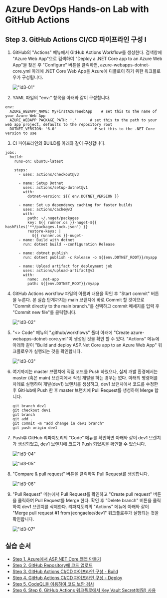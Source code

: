 # Azure DevOps Hands-on Lab with GitHub Actions

## Step 3. GitHub Actions CI/CD 파이프라인 구성 I
1. GitHub의 "Actions" 메뉴에서 GitHub Actions Workflow를 생성한다. 검색창에 "Azure Web App"으로 검색하여 "Deploy a .NET Core app to an Azure Web App"을 찾은 후 "Configure" 버튼을 클릭하면, azure-webapps-dotnet-core.yml 아래에 .NET Core Web App을 Azure에 디플로이 하기 위한 워크플로우가 구성됩니다. 

    !["id3-01"](images/step3-01.png)

2. YAML 파일의 "env:" 항목을 아래와 같이 구성합니다.

```
env:
  AZURE_WEBAPP_NAME: MyFirstAzureWebApp    # set this to the name of your Azure Web App
  AZURE_WEBAPP_PACKAGE_PATH: '.'      # set this to the path to your web app project, defaults to the repository root
  DOTNET_VERSION: '6.0'                 # set this to the .NET Core version to use
```

3. CI 파이프라인의 BUILD를 아래와 같이 구성합니다.
```
jobs:
  build:
    runs-on: ubuntu-latest

    steps:
      - uses: actions/checkout@v3

      - name: Setup Dotnet
        uses: actions/setup-dotnet@v1
        with:
          dotnet-version: ${{ env.DOTNET_VERSION }}
          
      - name: Set up dependency caching for faster builds
        uses: actions/cache@v3
        with:
          path: ~/.nuget/packages
          key: ${{ runner.os }}-nuget-${{ hashFiles('**/packages.lock.json') }}
          restore-keys: |
            ${{ runner.os }}-nuget-
      - name: Build with dotnet
        run: dotnet build --configuration Release

      - name: dotnet publish
        run: dotnet publish -c Release -o ${{env.DOTNET_ROOT}}/myapp

      - name: Upload artifact for deployment job
        uses: actions/upload-artifact@v3
        with:
          name: .net-app
          path: ${{env.DOTNET_ROOT}}/myapp
```

4. GitHub Actions workflow 파일의 이름과 내용을 확인 후 "Start commit" 버튼을 누른다. 본 실습 단계까지는 main 브랜치에 바로 Commit 할 것이므로 "Commit directly to the main branch."를 선택하고 commit 메세지를 입력 후 "Commit new file"를 클릭합니다.

    !["id3-02"](images/step3-02.png)

5. "<> Code" 메뉴의 ".github/workflows" 폴더 아래에 "Create azure-webapps-dotnet-core.yml"이 생성된 것을 확인 할 수 있다. "Actions" 메뉴에 아래와 같이 "Build and deploy ASP.Net Core app to an Azure Web App" 워크플로우가 실행되는 것을 확인합니다.

    !["id3-03"](images/step3-03.png)

6. 여기까지는 master 브랜치에 직접 코드를 Push 하였으나, 실제 개발 환경에서는 master (혹은 main) 브랜치에서 직접 개발을 하는 경우는 없다. 아래의 명령어를 차례로 실행하여 개발(dev1) 브랜치를 생성하고, dev1 브랜치에서 코드를 수정한 후 GitHub에 Push 한 후 master 브랜치에 Pull Request를 생성하여 Merge 합니다.

    ```
    git branch dev1
    git checkout dev1
    git branch
    git add .
    git commit -m "add change in dev1 branch"
    git push origin dev1
    ```

7. Push후 GitHub 리파지토리의 "Code" 메뉴를 확인하면 아래와 같이 dev1 브랜치가 생성되었고, dev1 브랜치에 코드가 Push 되었음을 확인할 수 있습니다.

    !["id3-04"](images/step3-04.png)

    !["id3-05"](images/step3-05.png)

8. "Compare & pull request" 버튼을 클릭하여 Pull Request를 생성합니다.

    !["id3-06"](images/step3-06.png)

9. "Pull Request" 메뉴에서 Pull Request를 확인하고 "Create pull request" 버튼을 클릭하여 Pull Request를 Merge 한다. 확인 후 "Delete branch" 버튼을 클릭하여 dev1 브랜치를 삭제한다. 리파지토리의 "Actions" 메뉴에 아래와 같이 "Merge pull request #1 from jeongaelee/dev1" 워크플로우가 실행되는 것을 확인합니다.

    !["id3-07"](images/step3-07.png)


## 실습 순서

* [Step 1. Azure에서 ASP.NET Core 웹앱 만들기](https://github.com/jeongaelee/ProjectJourneyModule7-GitHubActions/blob/master/step1.md)
* [Step 2. GitHub Repository에 코드 업로드](https://github.com/jeongaelee/ProjectJourneyModule7-GitHubActions/blob/master/step2.md)
* [Step 3. GitHub Actions CI/CD 파이프라인 구성 - Build](https://github.com/jeongaelee/ProjectJourneyModule7-GitHubActions/blob/master/step3.md)
* [Step 4. GitHub Actions CI/CD 파이프라인 구성 - Deploy](https://github.com/jeongaelee/ProjectJourneyModule7-GitHubActions/blob/master/step4.md)
* [Step 5. CodeQL을 이용하여 코드 보안 검사](https://github.com/jeongaelee/ProjectJourneyModule7-GitHubActions/blob/master/step5.md)
* [Step 6. Step 6. GitHub Actions 워크플로에서 Key Vault Secret(비밀) 사용](https://github.com/jeongaelee/ProjectJourneyModule7-GitHubActions/blob/master/step6.md)
